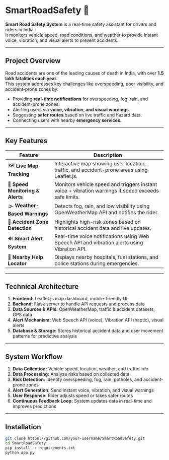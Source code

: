# SmartRoadSafety 🚦

**Smart Road Safety System** is a real-time safety assistant for drivers and riders in India.  
It monitors vehicle speed, road conditions, and weather to provide instant voice, vibration, and visual alerts to prevent accidents.

---

## **Project Overview**
Road accidents are one of the leading causes of death in India, with over **1.5 lakh fatalities each year**.  
This system addresses key challenges like overspeeding, poor visibility, and accident-prone zones by:  

- Providing **real-time notifications** for overspeeding, fog, rain, and accident-prone zones.  
- Alerting users via **voice, vibration, and visual warnings**.  
- Suggesting **safer routes** based on live traffic and hazard data.  
- Connecting users with nearby **emergency services**.

---

## **Key Features**
| Feature | Description |
|---------|-------------|
| 🗺️ **Live Map Tracking** | Interactive map showing user location, traffic, and accident-prone areas using Leaflet.js. |
| 🚀 **Speed Monitoring & Alerts** | Monitors vehicle speed and triggers instant voice + vibration warnings if speed exceeds safe limits. |
| 🌫️ **Weather-Based Warnings** | Detects fog, rain, and low visibility using OpenWeatherMap API and notifies the rider. |
| 🚧 **Accident Zone Detection** | Highlights high-risk zones based on historical accident data and live updates. |
| 🔊 **Smart Alert System** | Real-time voice notifications using Web Speech API and vibration alerts using Vibration API. |
| 🏥 **Nearby Help Locator** | Displays nearby hospitals, fuel stations, and police stations during emergencies. |

---

## **Technical Architecture**
1. **Frontend:** Leaflet.js map dashboard, mobile-friendly UI  
2. **Backend:** Flask server to handle API requests and process data  
3. **Data Sources & APIs:** OpenWeatherMap, traffic & accident datasets, GPS data  
4. **Alert Mechanism:** Web Speech API (voice), Vibration API (haptic), visual alerts  
5. **Database & Storage:** Stores historical accident data and user movement patterns for predictive analysis  

---

## **System Workflow**
1. **Data Collection:** Vehicle speed, location, weather, and traffic info  
2. **Data Processing:** Analyze risks based on collected data  
3. **Risk Detection:** Identify overspeeding, fog, rain, potholes, and accident-prone zones  
4. **Alert Generation:** Send instant voice, vibration, and visual warnings  
5. **User Response:** Rider adjusts speed or takes safer routes  
6. **Continuous Feedback Loop:** System updates data in real-time and improves predictions  

---

## **Installation**
```bash
git clone https://github.com/your-username/SmartRoadSafety.git
cd SmartRoadSafety
pip install -r requirements.txt
python app.py
